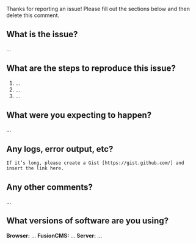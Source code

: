 Thanks for reporting an issue! Please fill out the sections below and then delete this comment.

What is the issue?
------------------
...

What are the steps to reproduce this issue?
-------------------------------------------
1. ...
2. ...
3. ...

What were you expecting to happen?
----------------------------------
...

Any logs, error output, etc?
----------------------------
```
If it’s long, please create a Gist [https://gist.github.com/] and insert the link here.
```


Any other comments?
-------------------
...

What versions of software are you using?
----------------------------------------
**Browser:** ...
**FusionCMS:** ...
**Server:** ...
